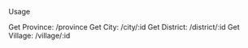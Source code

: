 Usage

Get Province: /province
Get City: /city/:id
Get District: /district/:id
Get Village: /village/:id